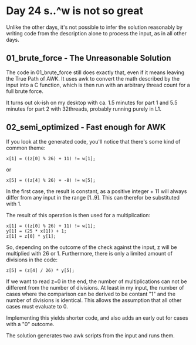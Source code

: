 # Day 24 s..^w is not so great

Unlike the other days, it's not possible to infer the solution reasonably by writing code from the description alone to process the input, as in all other days.

## 01_brute_force - The Unreasonable Solution

The code in 01_brute_force still does exactly that, even if it means leaving the True Path of AWK. It uses awk to convert the math described by the input into a C function, which is then run with an arbitrary thread count for a full brute force.

It turns out ok-ish on my desktop with ca. 1.5 minutes for part 1 and 5.5 minutes for part 2 with 32threads, probably running purely in L1.

## 02_semi_optimized - Fast enough for AWK

If you look at the generated code, you'll notice that there's some kind of common theme:

    x[1] = ((z[0] % 26) + 11) != w[1];

or

    x[5] = ((z[4] % 26) + -8) != w[5];

In the first case, the result is constant, as a positive integer + 11 will always differ from any input in the range [1..9]. This can therefor be substituted with 1.

The result of this operation is then used for a multiplication:

    x[1] = ((z[0] % 26) + 11) != w[1];
    y[1] = (25 * x[1]) + 1;
    z[1] = z[0] * y[1];

So, depending on the outcome of the check against the input, z will be multiplied with 26 or 1. Furthermore, there is only a limited amount of divisions in the code:

    z[5] = (z[4] / 26) * y[5];

If we want to read z=0 in the end, the number of multiplications can not be different from the number of divisions. At least in my input, the number of cases where the comparison can be derived to be contant "1" and the number of divisions is identical. This allows the assumption that all other cases must evaluate to 0.

Implementing this yields shorter code, and also adds an early out for cases with a "0" outcome.

The solution generates two awk scripts from the input and runs them.
